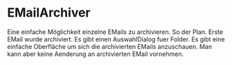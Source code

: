 # EMailArchiver
Eine einfache Möglichkeit einzelne EMails zu archivieren.
So der Plan.
Erste EMail wurde archiviert.
Es gibt einen AuswahlDialog fuer Folder.
Es gibt eine einfache Oberfläche um sich die archivierten EMails anzuschauen.
Man kann aber keine Aenderung an archivierten EMail vornehmen.

